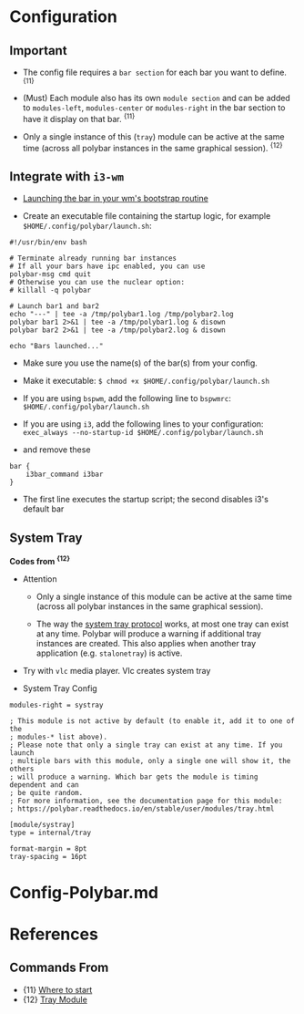 # Configuration

## Important

* The config file requires a `bar section` for each bar you want to define. <sup>{11}</sup>

* (Must) Each module also has its own `module section` and can be added to `modules-left`, `modules-center` or `modules-right` in the bar section to have it display on that bar. <sup>{11}</sup>

* Only a single instance of this (`tray`) module can be active at the same time (across all polybar instances in the same graphical session). <sup>{12}</sup>

## Integrate with `i3-wm`

* [Launching the bar in your wm's bootstrap routine](https://github.com/polybar/polybar/wiki#launching-the-bar-in-your-wms-bootstrap-routine)

* Create an executable file containing the startup logic, for example `$HOME/.config/polybar/launch.sh`:
```shell
#!/usr/bin/env bash

# Terminate already running bar instances
# If all your bars have ipc enabled, you can use 
polybar-msg cmd quit
# Otherwise you can use the nuclear option:
# killall -q polybar

# Launch bar1 and bar2
echo "---" | tee -a /tmp/polybar1.log /tmp/polybar2.log
polybar bar1 2>&1 | tee -a /tmp/polybar1.log & disown
polybar bar2 2>&1 | tee -a /tmp/polybar2.log & disown

echo "Bars launched..."
```

* Make sure you use the name(s) of the bar(s) from your config.

* Make it executable: `$ chmod +x $HOME/.config/polybar/launch.sh`

* If you are using `bspwm`, add the following line to `bspwmrc`: `$HOME/.config/polybar/launch.sh`

* If you are using `i3`, add the following lines to your configuration: `exec_always --no-startup-id $HOME/.config/polybar/launch.sh`

* and remove these
```shell
bar {
    i3bar_command i3bar
}
```

* The first line executes the startup script; the second disables i3's default bar

## System Tray

**Codes from <sup>{12}</sup>**

* Attention

  * Only a single instance of this module can be active at the same time (across all polybar instances in the same graphical session).
  
  * The way the [system tray protocol](https://specifications.freedesktop.org/systemtray-spec/systemtray-spec-latest.html) works, at most one tray can exist at any time. Polybar will produce a warning if additional tray instances are created. This also applies when another tray application (e.g. `stalonetray`) is active.

* Try with `vlc` media player. Vlc creates system tray

* System Tray Config
```shell
modules-right = systray

; This module is not active by default (to enable it, add it to one of the
; modules-* list above).
; Please note that only a single tray can exist at any time. If you launch
; multiple bars with this module, only a single one will show it, the others
; will produce a warning. Which bar gets the module is timing dependent and can
; be quite random.
; For more information, see the documentation page for this module:
; https://polybar.readthedocs.io/en/stable/user/modules/tray.html

[module/systray]
type = internal/tray

format-margin = 8pt
tray-spacing = 16pt
```

# Config-Polybar.md

# References

## Commands From

* {11} [Where to start](https://github.com/polybar/polybar/wiki#where-to-start)
* {12} [Tray Module](https://polybar.readthedocs.io/en/stable/user/modules/tray.html)
